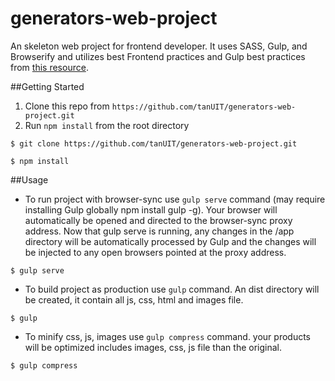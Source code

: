 # generators-web-project
An skeleton web project for frontend developer. It uses SASS, Gulp, and Browserify and utilizes best Frontend practices and Gulp best practices from [this resource](https://github.com/greypants/gulp-starter).

##Getting Started
1. Clone this repo from `https://github.com/tanUIT/generators-web-project.git`
2. Run `npm install` from the root directory
```
$ git clone https://github.com/tanUIT/generators-web-project.git

$ npm install
```

##Usage
- To run project with browser-sync use `gulp serve` command (may require installing Gulp globally npm install gulp -g). Your browser will automatically be opened and directed to the browser-sync proxy address. Now that gulp serve is running, any changes in the /app directory will be automatically processed by Gulp and the changes will be injected to any open browsers pointed at the proxy address.
```
$ gulp serve
```
- To build project as production use `gulp` command. An dist directory will be created, it contain all js, css, html and images file.
```
$ gulp
```
- To minify css, js, images use `gulp compress` command. your products will be optimized includes images, css, js file than the original.
```
$ gulp compress
```

